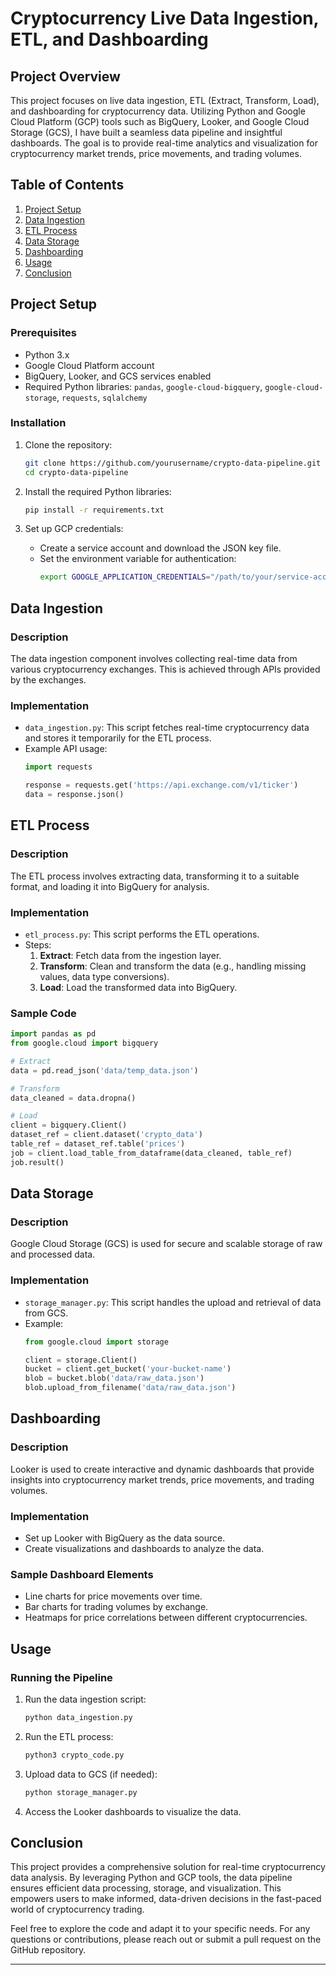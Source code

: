 # Cryptocurrency Live Data Ingestion, ETL, and Dashboarding

## Project Overview
This project focuses on live data ingestion, ETL (Extract, Transform, Load), and dashboarding for cryptocurrency data. Utilizing Python and Google Cloud Platform (GCP) tools such as BigQuery, Looker, and Google Cloud Storage (GCS), I have built a seamless data pipeline and insightful dashboards. The goal is to provide real-time analytics and visualization for cryptocurrency market trends, price movements, and trading volumes.

## Table of Contents
1. [Project Setup](#project-setup)
2. [Data Ingestion](#data-ingestion)
3. [ETL Process](#etl-process)
4. [Data Storage](#data-storage)
5. [Dashboarding](#dashboarding)
6. [Usage](#usage)
7. [Conclusion](#conclusion)

## Project Setup
### Prerequisites
- Python 3.x
- Google Cloud Platform account
- BigQuery, Looker, and GCS services enabled
- Required Python libraries: `pandas`, `google-cloud-bigquery`, `google-cloud-storage`, `requests`, `sqlalchemy`

### Installation
1. Clone the repository:
    ```bash
    git clone https://github.com/yourusername/crypto-data-pipeline.git
    cd crypto-data-pipeline
    ```

2. Install the required Python libraries:
    ```bash
    pip install -r requirements.txt
    ```

3. Set up GCP credentials:
    - Create a service account and download the JSON key file.
    - Set the environment variable for authentication:
      ```bash
      export GOOGLE_APPLICATION_CREDENTIALS="/path/to/your/service-account-file.json"
      ```

## Data Ingestion
### Description
The data ingestion component involves collecting real-time data from various cryptocurrency exchanges. This is achieved through APIs provided by the exchanges.

### Implementation
- `data_ingestion.py`: This script fetches real-time cryptocurrency data and stores it temporarily for the ETL process.
- Example API usage:
    ```python
    import requests

    response = requests.get('https://api.exchange.com/v1/ticker')
    data = response.json()
    ```

## ETL Process
### Description
The ETL process involves extracting data, transforming it to a suitable format, and loading it into BigQuery for analysis.

### Implementation
- `etl_process.py`: This script performs the ETL operations.
- Steps:
  1. **Extract**: Fetch data from the ingestion layer.
  2. **Transform**: Clean and transform the data (e.g., handling missing values, data type conversions).
  3. **Load**: Load the transformed data into BigQuery.

### Sample Code
```python
import pandas as pd
from google.cloud import bigquery

# Extract
data = pd.read_json('data/temp_data.json')

# Transform
data_cleaned = data.dropna()

# Load
client = bigquery.Client()
dataset_ref = client.dataset('crypto_data')
table_ref = dataset_ref.table('prices')
job = client.load_table_from_dataframe(data_cleaned, table_ref)
job.result()
```

## Data Storage
### Description
Google Cloud Storage (GCS) is used for secure and scalable storage of raw and processed data.

### Implementation
- `storage_manager.py`: This script handles the upload and retrieval of data from GCS.
- Example:
    ```python
    from google.cloud import storage

    client = storage.Client()
    bucket = client.get_bucket('your-bucket-name')
    blob = bucket.blob('data/raw_data.json')
    blob.upload_from_filename('data/raw_data.json')
    ```

## Dashboarding
### Description
Looker is used to create interactive and dynamic dashboards that provide insights into cryptocurrency market trends, price movements, and trading volumes.

### Implementation
- Set up Looker with BigQuery as the data source.
- Create visualizations and dashboards to analyze the data.

### Sample Dashboard Elements
- Line charts for price movements over time.
- Bar charts for trading volumes by exchange.
- Heatmaps for price correlations between different cryptocurrencies.

## Usage
### Running the Pipeline
1. Run the data ingestion script:
    ```bash
    python data_ingestion.py
    ```

2. Run the ETL process:
    ```bash
    python3 crypto_code.py
    ```

3. Upload data to GCS (if needed):
    ```bash
    python storage_manager.py
    ```

4. Access the Looker dashboards to visualize the data.

## Conclusion
This project provides a comprehensive solution for real-time cryptocurrency data analysis. By leveraging Python and GCP tools, the data pipeline ensures efficient data processing, storage, and visualization. This empowers users to make informed, data-driven decisions in the fast-paced world of cryptocurrency trading.

Feel free to explore the code and adapt it to your specific needs. For any questions or contributions, please reach out or submit a pull request on the GitHub repository.

---
